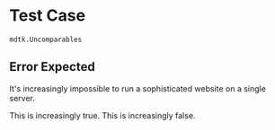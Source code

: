 # Test Case

    mdtk.Uncomparables

## Error Expected

It's increasingly impossible to run a sophisticated website on a single server.

This is increasingly true. This is increasingly false.
